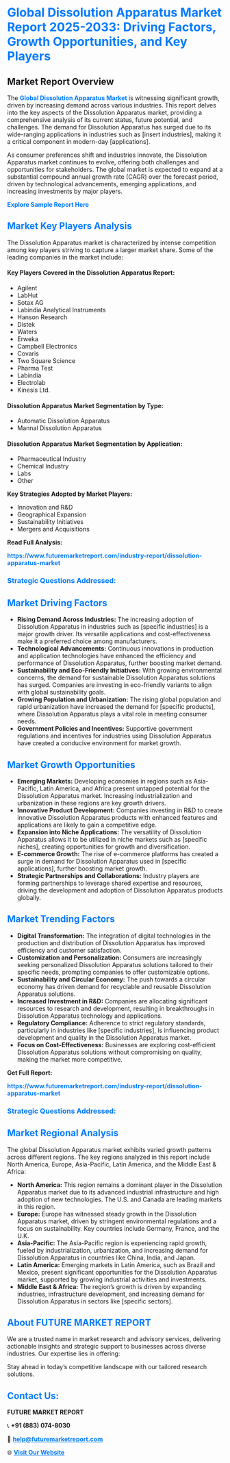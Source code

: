 <h1 style="color: #007BFF;">Global Dissolution Apparatus Market Report 2025-2033: Driving Factors, Growth Opportunities, and Key Players</h1>

<section id="overview">
<h2>Market Report Overview</h2>
<p>The <a href="https://www.futuremarketreport.com/industry-report/dissolution-apparatus-market" style="color: #007BFF; text-decoration: none;"><strong>Global Dissolution Apparatus Market</strong></a> is witnessing significant growth, driven by increasing demand across various industries. This report delves into the key aspects of the Dissolution Apparatus market, providing a comprehensive analysis of its current status, future potential, and challenges. The demand for Dissolution Apparatus has surged due to its wide-ranging applications in industries such as [insert industries], making it a critical component in modern-day [applications].</p>
<p>As consumer preferences shift and industries innovate, the Dissolution Apparatus market continues to evolve, offering both challenges and opportunities for stakeholders. The global market is expected to expand at a substantial compound annual growth rate (CAGR) over the forecast period, driven by technological advancements, emerging applications, and increasing investments by major players.</p>
</section>

<section id="overview">
<p><a href="https://www.futuremarketreport.com/request-sample/reportId=59376" style="color: #007BFF; text-decoration: none;"><strong>Explore Sample Report Here</strong></a></p>
</section>

<section id="key-players">
<h2 style="color: #007BFF;">Market Key Players Analysis</h2>
<p>The Dissolution Apparatus market is characterized by intense competition among key players striving to capture a larger market share. Some of the leading companies in the market include:</p>
<h4>Key Players Covered in the Dissolution Apparatus Report:</h4>
<ul><li>Agilent</li><li>LabHut</li><li>Sotax AG</li><li>Labindia Analytical Instruments</li><li>Hanson Research</li><li>Distek</li><li>Waters</li><li>Erweka</li><li>Campbell Electronics</li><li>Covaris</li><li>Two Square Science</li><li>Pharma Test</li><li>Labindia</li><li>Electrolab</li><li>Kinesis Ltd.</li></ul>
<h4>Dissolution Apparatus Market Segmentation by Type:</h4>
<ul><li>Automatic Dissolution Apparatus</li><li>Mannal Dissolution Apparatus</li></ul>

<h4>Dissolution Apparatus Market Segmentation by Application:</h4>
<ul><li>Pharmaceutical Industry</li><li>Chemical Industry</li><li>Labs</li><li>Other</li></ul>
<p><strong>Key Strategies Adopted by Market Players:</strong></p>
<ul>
<li>Innovation and R&D</li>
<li>Geographical Expansion</li>
<li>Sustainability Initiatives</li>
<li>Mergers and Acquisitions</li>
</ul>
</section>

<section>
<p><strong>Read Full Analysis: </strong></p><a href="https://www.futuremarketreport.com/industry-report/dissolution-apparatus-market" style="color: #007BFF; text-decoration: none;"><strong>https://www.futuremarketreport.com/industry-report/dissolution-apparatus-market</strong></a>
<h3 style="color: #007BFF;">Strategic Questions Addressed:</h3>
</section>

<section id="driving-factors">
<h2 style="color: #007BFF;">Market Driving Factors</h2>
<ul>
<li><strong>Rising Demand Across Industries:</strong> The increasing adoption of Dissolution Apparatus in industries such as [specific industries] is a major growth driver. Its versatile applications and cost-effectiveness make it a preferred choice among manufacturers.</li>
<li><strong>Technological Advancements:</strong> Continuous innovations in production and application technologies have enhanced the efficiency and performance of Dissolution Apparatus, further boosting market demand.</li>
<li><strong>Sustainability and Eco-Friendly Initiatives:</strong> With growing environmental concerns, the demand for sustainable Dissolution Apparatus solutions has surged. Companies are investing in eco-friendly variants to align with global sustainability goals.</li>
<li><strong>Growing Population and Urbanization:</strong> The rising global population and rapid urbanization have increased the demand for [specific products], where Dissolution Apparatus plays a vital role in meeting consumer needs.</li>
<li><strong>Government Policies and Incentives:</strong> Supportive government regulations and incentives for industries using Dissolution Apparatus have created a conducive environment for market growth.</li>
</ul>
</section>

<section id="growth-opportunities">
<h2 style="color: #007BFF;">Market Growth Opportunities</h2>
<ul>
<li><strong>Emerging Markets:</strong> Developing economies in regions such as Asia-Pacific, Latin America, and Africa present untapped potential for the Dissolution Apparatus market. Increasing industrialization and urbanization in these regions are key growth drivers.</li>
<li><strong>Innovative Product Development:</strong> Companies investing in R&D to create innovative Dissolution Apparatus products with enhanced features and applications are likely to gain a competitive edge.</li>
<li><strong>Expansion into Niche Applications:</strong> The versatility of Dissolution Apparatus allows it to be utilized in niche markets such as [specific niches], creating opportunities for growth and diversification.</li>
<li><strong>E-commerce Growth:</strong> The rise of e-commerce platforms has created a surge in demand for Dissolution Apparatus used in [specific applications], further boosting market growth.</li>
<li><strong>Strategic Partnerships and Collaborations:</strong> Industry players are forming partnerships to leverage shared expertise and resources, driving the development and adoption of Dissolution Apparatus products globally.</li>
</ul>
</section>

<section id="trending-factors">
<h2 style="color: #007BFF;">Market Trending Factors</h2>
<ul>
<li><strong>Digital Transformation:</strong> The integration of digital technologies in the production and distribution of Dissolution Apparatus has improved efficiency and customer satisfaction.</li>
<li><strong>Customization and Personalization:</strong> Consumers are increasingly seeking personalized Dissolution Apparatus solutions tailored to their specific needs, prompting companies to offer customizable options.</li>
<li><strong>Sustainability and Circular Economy:</strong> The push towards a circular economy has driven demand for recyclable and reusable Dissolution Apparatus solutions.</li>
<li><strong>Increased Investment in R&D:</strong> Companies are allocating significant resources to research and development, resulting in breakthroughs in Dissolution Apparatus technology and applications.</li>
<li><strong>Regulatory Compliance:</strong> Adherence to strict regulatory standards, particularly in industries like [specific industries], is influencing product development and quality in the Dissolution Apparatus market.</li>
<li><strong>Focus on Cost-Effectiveness:</strong> Businesses are exploring cost-efficient Dissolution Apparatus solutions without compromising on quality, making the market more competitive.</li>
</ul>
</section>

<section>
<p><strong>Get Full Report: </strong></p><a href="https://www.futuremarketreport.com/industry-report/dissolution-apparatus-market" style="color: #007BFF; text-decoration: none;"><strong>https://www.futuremarketreport.com/industry-report/dissolution-apparatus-market</strong></a>
<h3 style="color: #007BFF;">Strategic Questions Addressed:</h3>
</section>


<section id="regional-analysis">
<h2 style="color: #007BFF;">Market Regional Analysis</h2>
<p>The global Dissolution Apparatus market exhibits varied growth patterns across different regions. The key regions analyzed in this report include North America, Europe, Asia-Pacific, Latin America, and the Middle East & Africa:</p>
<ul>
<li><strong>North America:</strong> This region remains a dominant player in the Dissolution Apparatus market due to its advanced industrial infrastructure and high adoption of new technologies. The U.S. and Canada are leading markets in this region.</li>
<li><strong>Europe:</strong> Europe has witnessed steady growth in the Dissolution Apparatus market, driven by stringent environmental regulations and a focus on sustainability. Key countries include Germany, France, and the U.K.</li>
<li><strong>Asia-Pacific:</strong> The Asia-Pacific region is experiencing rapid growth, fueled by industrialization, urbanization, and increasing demand for Dissolution Apparatus in countries like China, India, and Japan.</li>
<li><strong>Latin America:</strong> Emerging markets in Latin America, such as Brazil and Mexico, present significant opportunities for the Dissolution Apparatus market, supported by growing industrial activities and investments.</li>
<li><strong>Middle East & Africa:</strong> The region’s growth is driven by expanding industries, infrastructure development, and increasing demand for Dissolution Apparatus in sectors like [specific sectors].</li>
</ul>
</section>

<footer>
<h2 style="color: #007BFF;">About FUTURE MARKET REPORT</h2>
<p>We are a trusted name in market research and advisory services, delivering actionable insights and strategic support to businesses across diverse industries. Our expertise lies in offering:</p>

<p>Stay ahead in today’s competitive landscape with our tailored research solutions.</p>

<h2 style="color: #007BFF;">Contact Us:</h2>
<p><strong>FUTURE MARKET REPORT</strong></p>
<p>📞 <strong>+91 (883) 074-8030</strong></p>
<p>📧 <strong><a href="mailto:help@futuremarketreport.com" style="color: #007BFF;">help@futuremarketreport.com</a></strong></p>
<p>🌐 <strong><a href="https://www.futuremarketreport.com/" style="color: #007BFF;">Visit Our Website</a></strong></p>
</footer>
